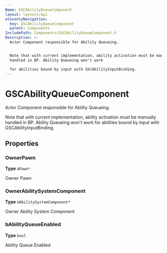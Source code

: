 ```yaml
---
Name: GSCAbilityQueueComponent
layout: layouts/api
eleventyNavigation:
  key: GSCAbilityQueueComponent
  parent: Components
IncludePath: Components/GSCAbilityQueueComponent.h
Description: >-
  Actor Component responsible for Ability Queueing.


  Note that with current implementation, ability activation must be manually
  handled in BP. Ability Queueing won't work

  for abilities bound by input with GSCAbilityInputBinding.
---
```



# GSCAbilityQueueComponent

Actor Component responsible for Ability Queueing.

Note that with current implementation, ability activation must be manually handled in BP. Ability Queueing won't work
for abilities bound by input with GSCAbilityInputBinding.

## Properties

### OwnerPawn

**Type** `APawn*`

Owner Pawn

### OwnerAbilitySystemComponent

**Type** `UAbilitySystemComponent*`

Owner Ability System Component

### bAbilityQueueEnabled

**Type** `bool`

Ability Queue Enabled
    
